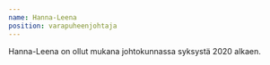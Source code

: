 ```yaml
---
name: Hanna-Leena
position: varapuheenjohtaja
---
```

Hanna-Leena on ollut mukana johtokunnassa syksystä 2020 alkaen.
